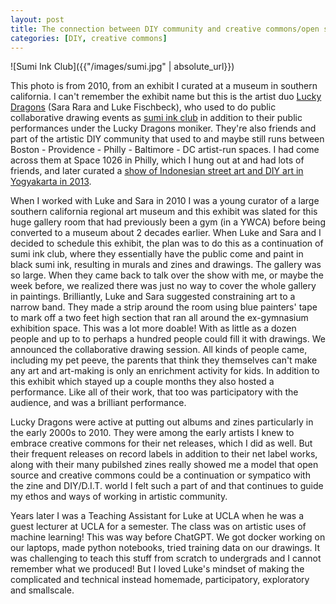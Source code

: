 ```yaml
---
layout: post
title: The connection between DIY community and creative commons/open source-Sumi Ink Club ✒️👐🏽
categories: [DIY, creative commons]
---
```


![Sumi Ink Club]({{"/images/sumi.jpg" | absolute_url}})

This photo is from 2010, from an exhibit I curated at a museum in southern california. I can't remember the exhibit name but this is the artist duo [Lucky Dragons](https://luckydragons.org/) (Sara Rara and Luke Fischbeck), who used to do public collaborative drawing events as [sumi ink club](https://sumiinkclub.com/) in addition to their public performances under the Lucky Dragons moniker. They're also friends and part of the artistic DIY community that used to and maybe still runs between Boston - Providence - Philly - Baltimore - DC artist-run spaces. I had come across them at Space 1026 in Philly, which I hung out at and had lots of friends, and later curated a [show of Indonesian street art and DIY art in Yogyakarta in 2013](https://www.youtube.com/watch?v=xeFDv49Ascg). 

When I worked with Luke and Sara in 2010 I was a young curator of a large southern california regional art museum and this exhibit was slated for this huge gallery room that had previously been a gym (in a YWCA) before being converted to a museum about 2 decades earlier. When Luke and Sara and I decided to schedule this exhibit, the plan was to do this as a continuation of sumi ink club, where they essentially have the public come and paint in black sumi ink, resulting in murals and zines and drawings. The gallery was so large. When they came back to talk over the show with me, or maybe the week before, we realized there was just no way to cover the whole gallery in paintings. Brilliantly, Luke and Sara suggested constraining art to a narrow band. They made a strip around the room using blue painters' tape to mark off a two feet high section that ran all around the ex-gymnasium exhibition space. This was a lot more doable! With as little as a dozen people and up to to perhaps a hundred people could fill it with drawings. We announced the collaborative drawing session. All kinds of people came, including my pet peeve, the parents that think they themselves can't make any art and art-making is only an enrichment activity for kids. In addition to this exhibit which stayed up a couple months they also hosted a performance. Like all of their work, that too was participatory with the audience, and was a brilliant performance.

Lucky Dragons were active at putting out albums and zines particularly in the early 2000s to 2010. They were among the early artists I knew to embrace creative commons for their net releases, which I did as well. But their frequent releases on record labels in addition to their net label works, along with their many pubilshed zines really showed me a model that open source and creative commons could be a continuation or sympatico with the zine and DIY/D.I.T. world I felt such a part of and that continues to guide my ethos and ways of working in artistic community. 

Years later I was a Teaching Assistant for Luke at UCLA when he was a guest lecturer at UCLA for a semester. The class was on artistic uses of machine learning! This was way before ChatGPT. We got docker working on our laptops, made python notebooks, tried training data on our drawings. It was challenging to teach this stuff from scratch to undergrads and I cannot remember what we produced! But I loved Luke's mindset of making the complicated and technical instead homemade, participatory, exploratory and smallscale.
